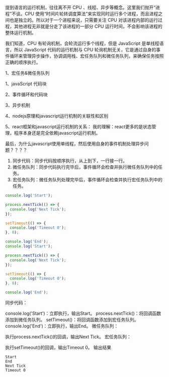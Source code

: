 提到语言的运行机制，往往离不开 CPU 、线程、异步等概念。这里我们抛开“进程”不谈。CPU 使用“时间片轮转调度算法”来实现同时运行多个进程，而且进程之间也是独立的。所以对于一个进程来说，只需要关注 CPU 对该进程内部的运行过程，其他进程无非就是分走了该进程的一部分 CPU 运行时间，不会影响该进程的整体运行机制。  

我们知道，CPU 有轮询机制，会轮流运行多个线程，但是 JavaScript 是单线程语言，所以 JavaScript 代码的运行机制与 CPU 轮询机制无关，它是通过自身的事件循环来管理异步操作，协调调用栈、宏任务队列和微任务队列，来确保任务按照正确的顺序执行。

1、宏任务&微任务队列


1、javaScript 代码块

2、事件循环和代码块

3、异步机制

4、nodejs原理和javascript运行机制的关联性和区别

5、react框架和javascript运行机制的关系：
我的理解：react更多的是状态管理，程序本身还是完全依赖javascript运行机制。

最后，为什么javascript使用单线程，然后使用自身的事件机制处理异步问题？？？？

1. 同步代码：同步代码按顺序执行，从上到下，一行接一行。
2. 微任务队列：同步代码执行完毕后，事件循环会检查并执行微任务队列中的任务。
3. 宏任务队列：微任务队列处理完毕后，事件循环会检查并执行宏任务队列中的任务。

```js
console.log('Start');

process.nextTick(() => {
  console.log('Next Tick');
});

setTimeout(() => {
  console.log('Timeout 0');
}, 0);

console.log('End');
console.log('Start');

process.nextTick(() => {
  console.log('Next Tick');
});

setTimeout(() => {
  console.log('Timeout 0');
}, 0);

console.log('End');
```
同步代码：

console.log('Start')：立即执行，输出Start。
process.nextTick()：将回调函数添加到微任务队列。
setTimeout()：将回调函数添加到宏任务队列。
console.log('End')：立即执行，输出End。
微任务队列：

执行process.nextTick()的回调，输出Next Tick。
宏任务队列：

执行setTimeout()的回调，输出Timeout 0。
输出结果
```
Start
End
Next Tick
Timeout 0
```

